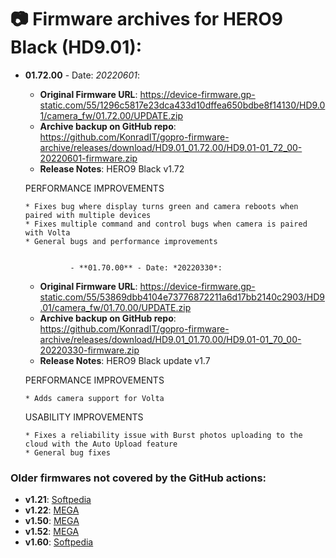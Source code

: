 # 📷 Firmware archives for HERO9 Black (HD9.01):

- **01.72.00** - Date: *20220601*:
	- **Original Firmware URL**: https://device-firmware.gp-static.com/55/1296c5817e23dca433d10dffea650bdbe8f14130/HD9.01/camera_fw/01.72.00/UPDATE.zip
	- **Archive backup on GitHub repo**: https://github.com/KonradIT/gopro-firmware-archive/releases/download/HD9.01_01.72.00/HD9.01-01_72_00-20220601-firmware.zip
	- **Release Notes**:
	HERO9 Black v1.72
	
	PERFORMANCE IMPROVEMENTS
	
	  * Fixes bug where display turns green and camera reboots when paired with multiple devices
	  * Fixes multiple command and control bugs when camera is paired with Volta
	  * General bugs and performance improvements
	
	
				- **01.70.00** - Date: *20220330*:
	- **Original Firmware URL**: https://device-firmware.gp-static.com/55/53869dbb4104e73776872211a6d17bb2140c2903/HD9.01/camera_fw/01.70.00/UPDATE.zip
	- **Archive backup on GitHub repo**: https://github.com/KonradIT/gopro-firmware-archive/releases/download/HD9.01_01.70.00/HD9.01-01_70_00-20220330-firmware.zip
	- **Release Notes**:
	HERO9 Black update v1.7
	
	PERFORMANCE IMPROVEMENTS
	
	  * Adds camera support for Volta
	
	USABILITY IMPROVEMENTS
	
	  * Fixes a reliability issue with Burst photos uploading to the cloud with the Auto Upload feature
	  * General bug fixes
	
	
### Older firmwares not covered by the GitHub actions:

- **v1.21**: [Softpedia](https://drivers.softpedia.com/get/SCANNER-Digital-CAMERA-WEBCAM/GoPro/GoPro-HERO9-Black-Camera-Firmware-1-21.shtml)
- **v1.22**: [MEGA](https://mega.nz/file/M8VEgSLb#rvkBYETUgYhK4Yf9H7RdrOeZroiRRtaKeAy8sxf_-eA)
- **v1.50**: [MEGA](https://mega.nz/file/0t1X1TgQ#Rycj8WamvcFycOXiOUWgUpui4w-LEBOMmtF__z4hwFY)
- **v1.52**: [MEGA](https://mega.nz/file/5g0ijCqY#5XIbJNl0lUfNP6wTkk3R2uLF-jPsFYGH_po3jP0kHxQ)
- **v1.60**: [Softpedia](https://drivers.softpedia.com/get/SCANNER-Digital-CAMERA-WEBCAM/GoPro/GoPro-HERO9-Black-Camera-Firmware-1-60.shtml)
